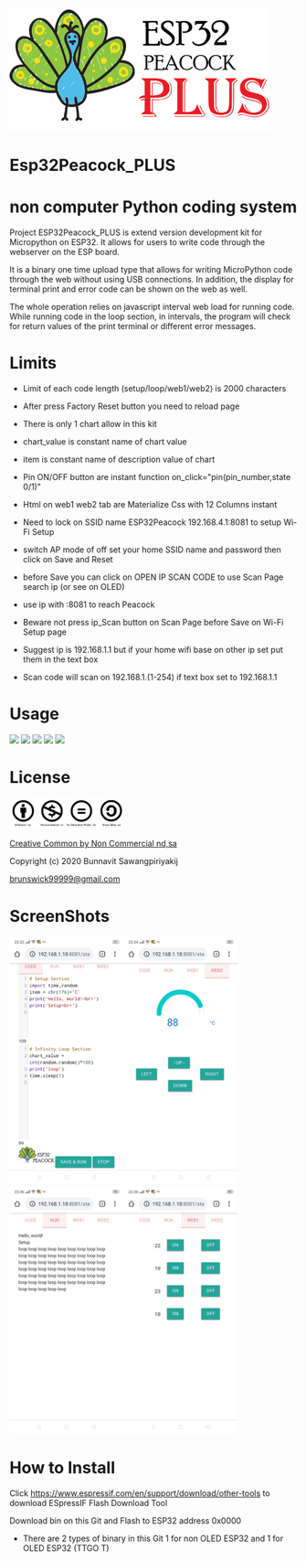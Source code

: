 ![ESP32Peacock_PLUS_Logo](https://github.com/esp32peacock/Esp32Peacock_PLUS/blob/master/ESP32Peacock_Plus.png?raw=true)

# Esp32Peacock_PLUS
# non computer Python coding system
Project ESP32Peacock_PLUS is extend version development kit for Micropython on ESP32. It allows for users to write code through the webserver on the ESP board.

It is a binary one time upload type that allows for writing MicroPython code through the web without using USB connections. In addition, the display for terminal print and error code can be shown on the web as well.

The whole operation relies on javascript interval web load for running code. While running code in the loop section, in intervals, the program will check for return values of the print terminal or different error messages.

# Limits
- Limit of each code length (setup/loop/web1/web2) is 2000 characters  
- After press Factory Reset button you need to reload page
- There is only 1 chart allow in this kit
- chart_value is constant name of chart value
- item is constant name of description value of chart
- Pin ON/OFF button are instant function on_click="pin(pin_number,state 0/1)"
- Html on web1 web2 tab are Materialize Css with 12 Columns instant

- Need to lock on SSID name ESP32Peacock 192.168.4.1:8081 to setup Wi-Fi Setup
- switch AP mode of off set your home SSID name and password then click on Save and Reset
- before Save you can click on OPEN IP SCAN CODE to use Scan Page search ip (or see on OLED) 
- use ip with :8081 to reach Peacock
- Beware not press ip_Scan button on Scan Page before Save on Wi-Fi Setup page
- Suggest ip is 192.168.1.1 but if your home wifi base on other ip set put them in the text box
- Scan code will scan on 192.168.1.(1-254) if text box set to 192.168.1.1

# Usage
<a href='https://materializecss.com/'><img src='https://camo.githubusercontent.com/226e0b50bb6083d78ceffd4d03be2ad4d49757b7/68747470733a2f2f6a6f6e617468616e6b61626c616e2e6769746875622e696f2f696d616765732f6d6174657269616c697a652e706e67' width='100px'></a>
<img src='https://upload.wikimedia.org/wikipedia/commons/thumb/9/98/Blank_button.svg/1200px-Blank_button.svg.png' width='50px'>
<a href='https://bernii.github.io/gauge.js/'><img src='http://webdesignledger.com/wp-content/uploads/2015/06/40-gauge-coffee-javascript-open-source.jpg' width='100px'></a>
<img src='https://upload.wikimedia.org/wikipedia/commons/thumb/9/98/Blank_button.svg/1200px-Blank_button.svg.png' width='50px'>
<a href='https://www.espressif.com/en/support/download/other-tools'><img src='http://domoticx.com/wp-content/uploads/2016/01/esp-flash-download-tool-v1.2-screen.png' width='100px'></a>

# License
<a href="https://creativecommons.org/licenses/by-nc/3.0/th/deed.en"><img src="https://github.com/esp32peacock/Esp32Peacock_PLUS/blob/master/cc_sign.jpg?raw=true" width="200px"></a>

<a href="https://creativecommons.org/licenses/by-nc/3.0/th/deed.en">Creative Common by Non Commercial nd,sa</a>

Copyright (c) 2020 Bunnavit Sawangpiriyakij

brunswick99999@gmail.com

# ScreenShots
<img src='https://github.com/esp32peacock/Esp32Peacock_PLUS/blob/master/ScreenShots/Screenshot_2019-12-20-23-33-31-98.jpg?raw=true' width='200px'><img src='https://github.com/esp32peacock/Esp32Peacock_PLUS/blob/master/ScreenShots/Screenshot_2019-12-20-23-34-29-01.jpg?raw=true' width='200px'><img src='https://github.com/esp32peacock/Esp32Peacock_PLUS/blob/master/ScreenShots/Screenshot_2019-12-20-23-36-18-93.jpg?raw=true' width='200px'><img src='https://github.com/esp32peacock/Esp32Peacock_PLUS/blob/master/ScreenShots/Screenshot_2019-12-20-23-36-24-07.jpg?raw=true' width='200px'>

# How to Install
Click <a href='https://www.espressif.com/en/support/download/other-tools'>https://www.espressif.com/en/support/download/other-tools</a> to download ESpressIF Flash Download Tool

Download bin on this Git and Flash to ESP32 address 0x0000

* There are 2 types of binary in this Git 1 for non OLED ESP32 and 1 for OLED ESP32 (TTGO T) 
